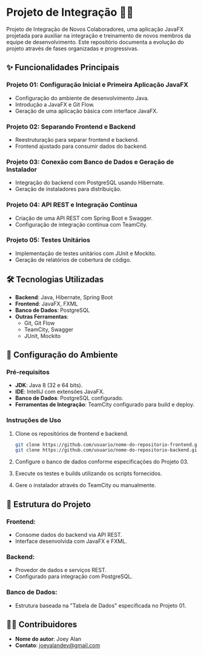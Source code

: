 # Projeto de Integração 🔧🔄

Projeto de Integração de Novos Colaboradores, uma aplicação JavaFX projetada para auxiliar na integração e treinamento de novos membros da equipe de desenvolvimento. Este repositório documenta a evolução do projeto através de fases organizadas e progressivas.

## ✨ Funcionalidades Principais

### Projeto 01: Configuração Inicial e Primeira Aplicação JavaFX
- Configuração do ambiente de desenvolvimento Java.
- Introdução a JavaFX e Git Flow.
- Geração de uma aplicação básica com interface JavaFX.

### Projeto 02: Separando Frontend e Backend
- Reestruturação para separar frontend e backend.
- Frontend ajustado para consumir dados do backend.

### Projeto 03: Conexão com Banco de Dados e Geração de Instalador
- Integração do backend com PostgreSQL usando Hibernate.
- Geração de instaladores para distribuição.

### Projeto 04: API REST e Integração Contínua
- Criação de uma API REST com Spring Boot e Swagger.
- Configuração de integração contínua com TeamCity.

### Projeto 05: Testes Unitários
- Implementação de testes unitários com JUnit e Mockito.
- Geração de relatórios de cobertura de código.

## 🛠️ Tecnologias Utilizadas

- **Backend**: Java, Hibernate, Spring Boot
- **Frontend**: JavaFX, FXML
- **Banco de Dados**: PostgreSQL
- **Outras Ferramentas**:
  - Git, Git Flow
  - TeamCity, Swagger
  - JUnit, Mockito

## 🔧 Configuração do Ambiente

### Pré-requisitos

- **JDK**: Java 8 (32 e 64 bits).
- **IDE**: IntelliJ com extensões JavaFX.
- **Banco de Dados**: PostgreSQL configurado.
- **Ferramentas de Integração**: TeamCity configurado para build e deploy.

### Instruções de Uso

1. Clone os repositórios de frontend e backend.
    ```bash
    git clone https://github.com/usuario/nome-do-repositorio-frontend.git
    git clone https://github.com/usuario/nome-do-repositorio-backend.git
    ```

2. Configure o banco de dados conforme especificações do Projeto 03.

3. Execute os testes e builds utilizando os scripts fornecidos.

4. Gere o instalador através do TeamCity ou manualmente.

## 📂 Estrutura do Projeto

### Frontend:
- Consome dados do backend via API REST.
- Interface desenvolvida com JavaFX e FXML.

### Backend:
- Provedor de dados e serviços REST.
- Configurado para integração com PostgreSQL.

### Banco de Dados:
- Estrutura baseada na "Tabela de Dados" especificada no Projeto 01.

## 🧑‍💻 Contribuidores

- **Nome do autor**: Joey Alan
- **Contato**: joeyalandev@gmail.com
